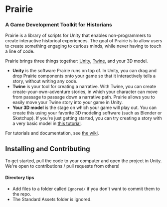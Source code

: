 # Prairie
### A Game Development Toolkit for Historians

Prairie is a library of scripts for Unity that enables non-programmers to create interactive historical experiences. The goal of  Prairie is to allow users to create something engaging to curious minds, while never having to touch a line of code.

Prairie brings three things together: [Unity](https://unity3d.com/), [Twine](twinery.org), and your 3D model. 
* **Unity** is the software Prairie runs on top of. In Unity, you can drag and drop Prairie components onto your game so that it interactively tells a story, without writing any code.
* **Twine** is your tool for creating a narrative. With Twine, you can create create-your-own-adventure stories, in which your character can move from passage to passage down a narrative path. Prairie allows you to easily move your Twine story into your game in Unity.
* **Your 3D model** is the stage on which your game will play out. You can create this using your favorite 3D modeling software (such as Blender or Sketchup). If you're just getting started, you can try creating a story with a very basic model in [this tutorial](https://github.com/mjavaly/Prairie/wiki/Workflow-walkthrough:-Creating-a-basic-story-with-Prairie).

For tutorials and documentation, see [the wiki](https://github.com/mjavaly/Prairie/wiki).

## Installing and Contributing
To get started, pull the code to your computer and open the project in Unity. We're open to contributions / pull requests from others!

#### Directory tips
* Add files to a folder called `Ignored/` if you don't want to commit them to the repo.
* The Standard Assets folder is ignored.
